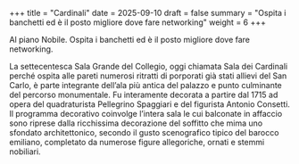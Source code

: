 +++
title = "Cardinali"
date = 2025-09-10
draft = false
summary = "Ospita i banchetti ed è il posto migliore dove fare networking"
weight = 6
+++

Al piano Nobile. Ospita i banchetti ed è il posto migliore dove fare networking.

La settecentesca Sala Grande del Collegio, oggi chiamata Sala dei Cardinali
perché ospita alle pareti numerosi ritratti di porporati già stati allievi del
San Carlo, è parte integrante dell’ala più antica del palazzo e punto culminante
del percorso monumentale. Fu interamente decorata a partire dal 1715 ad opera
del quadraturista Pellegrino Spaggiari e del figurista Antonio Consetti. Il
programma decorativo coinvolge l’intera sala le cui balconate in affaccio sono
riprese dalla ricchissima decorazione del soffitto che mima uno sfondato
architettonico, secondo il gusto scenografico tipico del barocco emiliano,
completato da numerose figure allegoriche, ornati e stemmi nobiliari.
